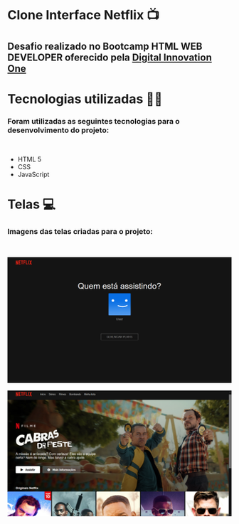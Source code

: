 # **Clone Interface Netflix 📺**
##
## Desafio realizado no Bootcamp HTML WEB DEVELOPER oferecido pela [Digital Innovation One](https://web.digitalinnovation.one/)

# Tecnologias utilizadas 👨‍💻
### Foram utilizadas as seguintes tecnologias para o desenvolvimento do projeto:

<br>

* HTML 5 <br>
* CSS <br>
* JavaScript

# Telas 💻
### Imagens das telas criadas para o projeto:

<br>

![Tela de Seleção do perfil](https://github.com/andreyroberto/netflix-clone-dio/blob/main/img/Captura001.png)

![Tela de seleção de filmes](https://github.com/andreyroberto/netflix-clone-dio/blob/main/img/Captura002.png)

